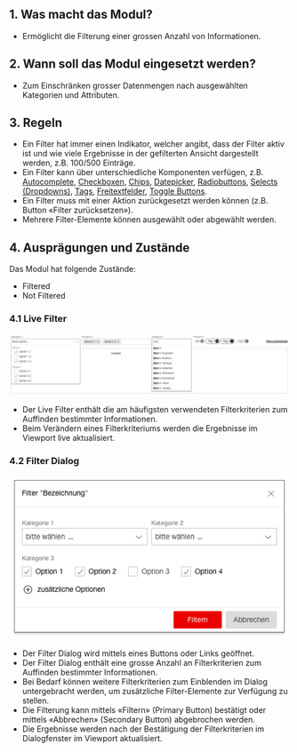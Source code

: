 ## 1. Was macht das Modul?
* Ermöglicht die Filterung einer grossen Anzahl von Informationen.


## 2. Wann soll das Modul eingesetzt werden? 
* Zum Einschränken grosser Datenmengen nach ausgewählten Kategorien und Attributen.


## 3. Regeln
* Ein Filter hat immer einen Indikator, welcher angibt, dass der Filter aktiv ist und wie viele Ergebnisse in der gefilterten Ansicht dargestellt werden, z.B. 100/500 Einträge.
* Ein Filter kann über unterschiedliche Komponenten verfügen, z.B. [Autocomplete](https://digital.sbb.ch/de/webapps/components/autocomplete), [Checkboxen](https://digital.sbb.ch/de/webapps/components/checkbox), [Chips](https://digital.sbb.ch/de/webapps/components/chip), [Datepicker](https://digital.sbb.ch/de/webapps/components/datepicker), [Radiobuttons](https://digital.sbb.ch/de/webapps/components/radiobutton), [Selects (Dropdowns)](https://digital.sbb.ch/de/webapps/components/select), [Tags](https://digital.sbb.ch/de/webapps/components/tag), [Freitextfelder](https://digital.sbb.ch/de/webapps/components/textfield), [Toggle Buttons](https://digital.sbb.ch/de/webapps/components/toggle). 
* Ein Filter muss mit einer Aktion zurückgesetzt werden können (z.B. Button «Filter zurücksetzen»).
* Mehrere Filter-Elemente können ausgewählt oder abgewählt werden.


## 4. Ausprägungen und Zustände
Das Modul hat folgende Zustände:
* Filtered
* Not Filtered

### 4.1 Live Filter
![Darstellung eines Beispiels eines Live Filters](https://raw.githubusercontent.com/sbb-design-systems/design-system-webapp-documentation/master/documentation/modules/filter/images/Filter_Live.png 'class: image')

* Der Live Filter enthält die am häufigsten verwendeten Filterkriterien zum Auffinden bestimmter Informationen.
* Beim Verändern eines Filterkriteriums werden die Ergebnisse im Viewport live aktualisiert.

### 4.2 Filter Dialog
![Darstellung eines Beispiels eines Filter Dialogs](https://raw.githubusercontent.com/sbb-design-systems/design-system-webapp-documentation/master/documentation/modules/filter/images/Filter_Dialog.png 'class: image')

* Der Filter Dialog wird mittels eines Buttons oder Links geöffnet.
* Der Filter Dialog enthält eine grosse Anzahl an Filterkriterien zum Auffinden bestimmter Informationen. 
* Bei Bedarf können weitere Filterkriterien zum Einblenden im Dialog untergebracht werden, um zusätzliche Filter-Elemente zur Verfügung zu stellen.
* Die Filterung kann mittels «Filtern» (Primary Button) bestätigt oder mittels «Abbrechen» (Secondary Button) abgebrochen werden.
* Die Ergebnisse werden nach der Bestätigung der Filterkriterien im Dialogfenster im Viewport aktualisiert.
